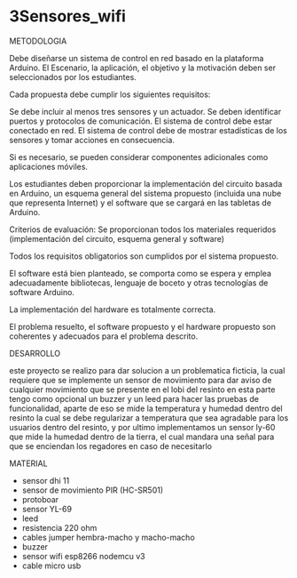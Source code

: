 # 3Sensores_wifi

METODOLOGIA

Debe diseñarse un sistema de control en red basado en la plataforma Arduino. El Escenario, la aplicación, el objetivo y la motivación deben ser seleccionados por los estudiantes.

Cada propuesta debe cumplir los siguientes requisitos:

Se debe incluir al menos tres sensores y un actuador.
Se deben identificar puertos y protocolos de comunicación.
El sistema de control debe estar conectado en red.
El sistema de control debe de mostrar estadísticas de los sensores y tomar acciones en consecuencia.
 

Si es necesario, se pueden considerar componentes adicionales como aplicaciones móviles.

Los estudiantes deben proporcionar la implementación del circuito basada en Arduino, un esquema general del sistema propuesto (incluida una nube que representa Internet) y el software que se cargará en las tabletas de Arduino.

Criterios de evaluación:
Se proporcionan todos los materiales requeridos (implementación del circuito, esquema general y software)

Todos los requisitos obligatorios son cumplidos por el sistema propuesto.

El software está bien planteado, se comporta como se espera y emplea adecuadamente bibliotecas, lenguaje de boceto y otras tecnologías de software Arduino.

La implementación del hardware es totalmente correcta.

El problema resuelto, el software propuesto y el hardware propuesto son coherentes y adecuados para el problema descrito.


DESARROLLO

este proyecto se realizo para dar solucion a un problematica ficticia, la cual requiere que se implemente un sensor de movimiento
para dar aviso de cualquier movimiento que se presente en el lobi del resinto en esta parte tengo como opcional un buzzer y un leed para hacer las pruebas de funcionalidad, aparte de eso se mide la temperatura y humedad dentro del resinto la cual se debe regularizar a temperatura que sea agradable para los usuarios dentro del resinto, y por ultimo implementamos un sensor ly-60 que mide la humedad dentro de la tierra, el cual mandara una señal para que se enciendan los regadores en caso de necesitarlo

MATERIAL

- sensor dhi 11
- sensor de movimiento PIR (HC-SR501)
- protoboar
- sensor YL-69
- leed
- resistencia 220 ohm
- cables jumper hembra-macho y macho-macho
- buzzer
- sensor wifi esp8266 nodemcu v3
- cable micro usb
